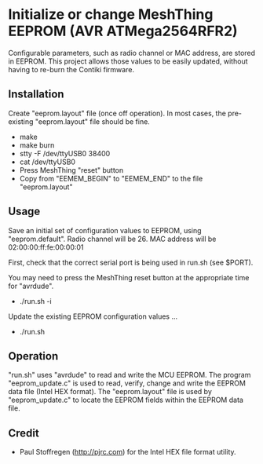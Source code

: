 Initialize or change MeshThing EEPROM (AVR ATMega2564RFR2)
==========================================================

Configurable parameters, such as radio channel or MAC address,
are stored in EEPROM.  This project allows those values to be
easily updated, without having to re-burn the Contiki firmware.

Installation
------------
Create "eeprom.layout" file (once off operation).
In most cases, the pre-existing "eeprom.layout" file should be fine.

- make
- make burn
- stty -F /dev/ttyUSB0 38400
- cat     /dev/ttyUSB0
- Press MeshThing "reset" button
- Copy from "EEMEM_BEGIN" to "EEMEM_END" to the file "eeprom.layout"

Usage
-----
Save an initial set of configuration values to EEPROM, using "eeprom.default".
Radio channel will be 26.
MAC address will be 02:00:00:ff:fe:00:00:01

First, check that the correct serial port is being used in run.sh (see $PORT).

You may need to press the MeshThing reset button at the appropriate time
for "avrdude".

- ./run.sh -i

Update the existing EEPROM configuration values ...

- ./run.sh

Operation
---------
"run.sh" uses "avrdude" to read and write the MCU EEPROM.
The program "eeprom_update.c" is used to read, verify, change and write the
EEPROM data file (Intel HEX format).
The "eeprom.layout" file is used by "eeprom_update.c" to locate the EEPROM
fields within the EEPROM data file.

Credit
------
- Paul Stoffregen (http://pjrc.com) for the Intel HEX file format utility.
